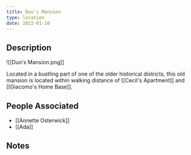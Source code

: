 ```yaml
---
title: Duo's Mansion
type: location
date: 2022-01-10
---
```

## Description
![[Duo's Mansion.png]]

Located in a bustling part of one of the older historical districts, this old mansion is located within walking distance of [[Cecil's Apartment]] and [[Giacomo's Home Base]].

## People Associated
- [[Annette Osterwick]]
- [[Ada]]
## Notes
